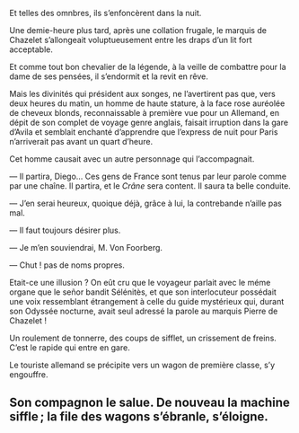 Et telles des omnbres, ils s’enfoncèrent dans la nuit.

Une demie-heure plus tard, après une collation frugale, le marquis de
Chazelet s’allongeait voluptueusement entre les draps d’un lit fort
acceptable.

Et comme tout bon chevalier de la légende, à la veille de combattre pour la dame de ses pensées, il s’endormit et la revit en rêve.

Mais les divinités qui président aux songes, ne l’avertirent pas que, vers
deux heures du matin, un homme de haute stature, à la face rose auréolée de cheveux blonds, reconnaissable à première vue pour un Allemand, en dépit
de son complet de voyage genre anglais, faisait irruption dans la gare d’Avila
et semblait enchanté d’apprendre que l’express de nuit pour Paris n’arriverait
pas avant un quart d’heure.

Cet homme causait avec un autre personnage qui l’accompagnait.

— Il partira, Diego… Ces gens de France sont tenus par leur parole comme
par une chaîne. Il partira, et le _Crâne_ sera content. Il saura ta belle
conduite.

— J’en serai heureux, quoique déjà, grâce à lui, la contrebande n’aille
pas mal.

— Il faut toujours désirer plus.

— Je m’en souviendrai, M. Von Foorberg.

— Chut ! pas de noms propres.

Etait-ce une illusion ? On eût cru que le voyageur parlait avec le méme
organe que le señor bandit Sélénitès, et que son interlocuteur possédait une
voix ressemblant étrangement à celle du guide mystérieux qui, durant son
Odyssée nocturne, avait seul adressé la parole au marquis Pierre de Chazelet !

Un roulement de tonnerre, des coups de sifflet, un crissement de freins. C’est
le rapide qui entre en gare.

Le touriste allemand se précipite vers un wagon de première classe, s’y engouffre.

Son compagnon le salue. De nouveau la machine siffle ; la file des wagons s’ébranle, s’éloigne.
-----
